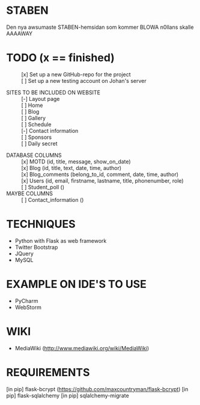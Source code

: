 STABEN
======
Den nya awsumaste STABEN-hemsidan som kommer BLOWA n0llans skalle AAAAWAY

TODO (x == finished)
======
<dl>
	<dd>[x] Set up a new GitHub-repo for the project</dd>
	<dd>[ ] Set up a new testing account on Johan's server</dd>
</dl>

<dl>
	<dt>SITES TO BE INCLUDED ON WEBSITE</dt>
		<dd>[-] Layout page</dd>
		<dd>[ ] Home</dd>
		<dd>[ ] Blog</dd>
		<dd>[ ] Gallery</dd>
		<dd>[ ] Schedule</dd>
		<dd>[-] Contact information</dd>
		<dd>[ ] Sponsors</dd>
		<dd>[ ] Daily secret</dd>
</dl>

<dl>
	<dt>DATABASE COLUMNS</dt>
		<dd>[x] MOTD (id, title, message, show_on_date)</dd>
		<dd>[x] Blog (id, title, text, date, time, author)</dd>
		<dd>[x] Blog_comments (belong_to_id, comment, date, time, author)</dd>
		<dd>[x] Users (id, email, firstname, lastname, title, phonenumber, role)</dd>
		<dd>[ ] Student_poll ()</dd>
	<dt>MAYBE COLUMNS</dt>
		<dd>[ ] Contact_information ()</dd>
</dl>

TECHNIQUES
======
- Python with Flask as web framework
- Twitter Bootstrap
- JQuery
- MySQL

EXAMPLE ON IDE'S TO USE
======
- PyCharm
- WebStorm

WIKI
======
- MediaWiki (http://www.mediawiki.org/wiki/MediaWiki)

REQUIREMENTS
======
[in pip] flask-bcrypt (https://github.com/maxcountryman/flask-bcrypt)
[in pip] flask-sqlalchemy
[in pip] sqlalchemy-migrate